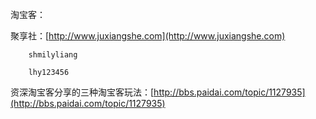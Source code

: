 淘宝客：

聚享社：[http://www.juxiangshe.com](http://www.juxiangshe.com)

        shmilyliang      

        lhy123456

资深淘宝客分享的三种淘宝客玩法：[http://bbs.paidai.com/topic/1127935](http://bbs.paidai.com/topic/1127935)

